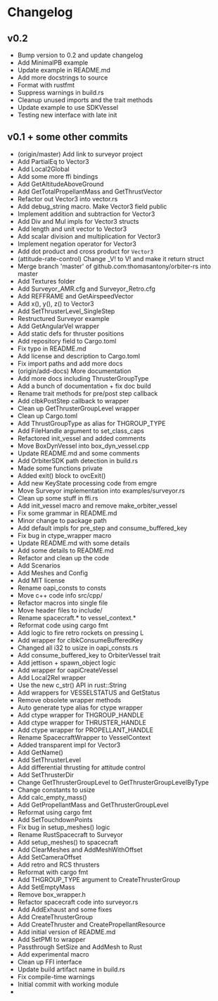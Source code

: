 # Changelog

## v0.2
- Bump version to 0.2 and update changelog
- Add MinimalPB example
- Update example in README.md
- Add more docstrings to source
- Format with rustfmt
- Suppress warnings in build.rs
- Cleanup unused imports and the trait methods
- Update example to use SDKVessel
- Testing new interface with late init

## v0.1 + some other commits
- (origin/master) Add link to surveyor project
- Add PartialEq to Vector3
- Add Local2Global
- Add some more ffi bindings
- Add GetAltitudeAboveGround
- Add GetTotalPropellantMass and GetThrustVector
- Refactor out Vector3 into vector.rs
- Add debug_string macro. Make Vector3 field public
- Implement addition and subtraction for Vector3
- Add Div and Mul impls for Vector3 structs
- Add length and unit vector to Vector3
- Add scalar division and multiplication for Vector3
- Implement negation operator for Vector3
- Add dot product and cross product for `Vector3`
- (attitude-rate-control) Change _V! to V! and make it return struct
- Merge branch 'master' of github.com:thomasantony/orbiter-rs into master
- Add Textures folder
- Add Surveyor_AMR.cfg and Surveyor_Retro.cfg
- Add REFFRAME and GetAirspeedVector
- Add x(), y(), z() to Vector3
- Add SetThrusterLevel_SingleStep
- Restructured Surveyor example
- Add GetAngularVel wrapper
- Add static defs for thruster positions
- Add repository field to Cargo.toml
- Fix typo in README.md
- Add license and description to Cargo.toml
- Fix import paths and add more docs
- (origin/add-docs) More documentation
- Add more docs including ThrusterGroupType
- Add a bunch of documentation + fix doc build
- Rename trait methods for pre/post step callback
- Add clbkPostStep callback to wrapper
- Clean up GetThrusterGroupLevel wrapper
- Clean up Cargo.toml
- Add ThrustGroupType as alias for THGROUP_TYPE
- Add FileHandle argument to set_class_caps
- Refactored init_vessel and added comments
- Move BoxDynVessel into box_dyn_vessel.cpp
- Update README.md and some comments
- Add OrbiterSDK path detection in build.rs
- Made some functions private
- Added exit() block to ovcExit()
- Add new KeyState processing code from emgre
- Move Surveyor implementation into examples/surveyor.rs
- Clean up some stuff in ffi.rs
- Add init_vessel macro and remove make_orbiter_vessel
- Fix some grammar in README.md
- Minor change to package path
- Add default impls for pre_step and consume_buffered_key
- Fix bug in ctype_wrapper macro
- Update README.md with some details
- Add some details to README.md
- Refactor and clean up the code
- Add Scenarios
- Add Meshes and Config
- Add MIT license
- Rename oapi_consts to consts
- Move c++ code info src/cpp/
- Refactor macros into single file
- Move header files to include/
- Rename spacecraft.* to vessel_context.*
- Reformat code using cargo fmt
- Add logic to fire retro rockets on pressing L
- Add wrapper for clbkConsumeBufferedKey
- Changed all i32 to usize in oapi_consts.rs
- Add consume_buffered_key to OrbiterVessel trait
- Add jettison + spawn_object logic
- Add wrapper for oapiCreateVessel
- Add Local2Rel wrapper
- Use the new c_str() API in rust::String
- Add wrappers for VESSELSTATUS and GetStatus
- Remove obsolete wrapper methods
- Auto generate type alias for ctype wrapper
- Add ctype wrapper for THGROUP_HANDLE
- Add ctype wrapper for THRUSTER_HANDLE
- Add ctype wrapper for PROPELLANT_HANDLE
- Rename SpacecraftWrapper to VesselContext
- Added transparent impl for Vector3
- Add GetName()
- Add SetThrusterLevel
- Add differential thrusting for attitude control
- Add SetThrusterDir
- Change GetThrusterGroupLevel to GetThrusterGroupLevelByType
- Change constants to usize
- Add calc_empty_mass()
- Add GetPropellantMass and GetThrusterGroupLevel
- Reformat using cargo fmt
- Add SetTouchdownPoints
- Fix bug in setup_meshes() logic
- Rename RustSpacecraft to Surveyor
- Add setup_meshes() to spacecraft
- Add ClearMeshes and AddMeshWithOffset
- Add SetCameraOffset
- Add retro and RCS thrusters
- Reformat with cargo fmt
- Add THGROUP_TYPE argument to CreateThrusterGroup
- Add SetEmptyMass
- Remove box_wrapper.h
- Refactor spacecraft code into surveyor.rs
- Add AddExhaust and some fixes
- Add CreateThrusterGroup
- Add CreateThruster and CreatePropellantResource
- Add initial version of README.md
- Add SetPMI to wrapper
- Passthrough SetSize and AddMesh to Rust
- Add experimental macro
- Clean up FFI interface
- Update build artifact name in build.rs
- Fix compile-time warnings
- Initial commit with working module
- 
